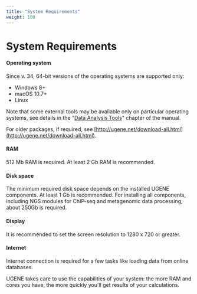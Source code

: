 ```yaml
---
title: "System Requirements"
weight: 100
---
```



# System Requirements

#### **Operating system**

Since v. 34, 64-bit versions of the operating systems are supported only:

*   Windows 8+
*   macOS 10.7+
*   Linux

Note that some external tools may be available only on particular operating systems, see details in the "[Data Analysis Tools](data-analysis-tools)" chapter of the manual.

For older packages, if required, see [http://ugene.net/download-all.html](http://ugene.net/download-all.html).

#### **RAM**

512 Mb RAM is required. At least 2 Gb RAM is recommended.

#### **Disk space**

The minimum required disk space depends on the installed UGENE components. At least 1 Gb is recommended. For installing all components, including NGS modules for ChIP-seq and metagenomic data processing, about 250Gb is required.

#### **Display**

It is recommended to set the screen resolution to 1280 x 720 or greater.

#### **Internet**

Internet connection is required for a few tasks like loading data from online databases.


UGENE takes care to use the capabilities of your system: the more RAM and cores you have, the more quickly you'll get results of your calculations.
